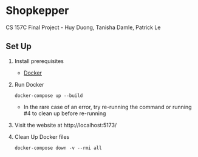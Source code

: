 # Shopkepper

CS 157C Final Project - Huy Duong, Tanisha Damle, Patrick Le

## Set Up

1. Install prerequisites

   - [Docker](https://www.docker.com/)

2. Run Docker

   ```
   docker-compose up --build
   ```
  
   - In the rare case of an error, try re-running the command or running #4 to clean up before re-running

3. Visit the website at http://localhost:5173/

4. Clean Up Docker files

   ```
   docker-compose down -v --rmi all
   ```